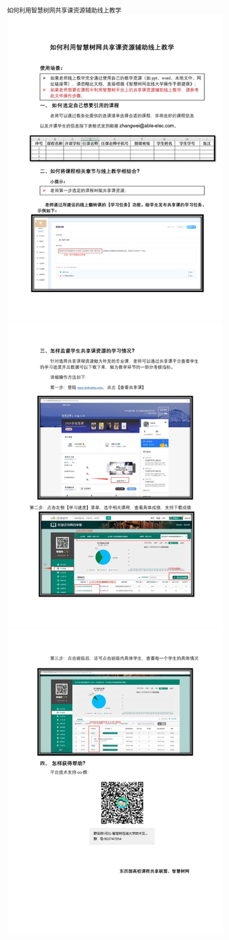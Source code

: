 如何利用智慧树网共享课资源辅助线上教学
![image](https://github.com/moqiumachao/chengcheng/blob/master/images/1.jpg)
![image](https://github.com/moqiumachao/chengcheng/blob/master/images/2.jpg)
![image](https://github.com/moqiumachao/chengcheng/blob/master/images/3.jpg)
